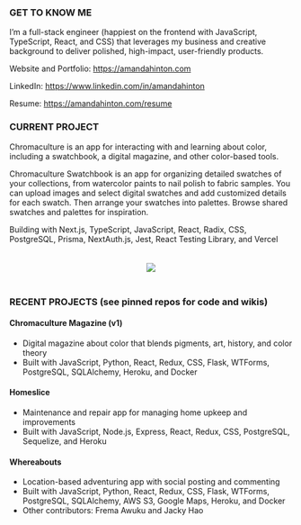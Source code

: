 ### GET TO KNOW ME
I’m a full-stack engineer (happiest on the frontend with JavaScript, TypeScript, React, and CSS) that leverages my business and creative background to deliver polished,
high-impact, user-friendly products.

Website and Portfolio: https://amandahinton.com

LinkedIn: https://www.linkedin.com/in/amandahinton

Resume: https://amandahinton.com/resume


### CURRENT PROJECT
Chromaculture is an app for interacting with and learning about color, including a swatchbook, a digital magazine, and other color-based tools.

Chromaculture Swatchbook is an app for organizing detailed swatches of your collections, from watercolor paints to nail polish to fabric samples. You can upload images and select digital swatches and add customized details for each swatch. Then arrange your swatches into palettes. Browse shared swatches and palettes for inspiration.

Building with Next.js, TypeScript, JavaScript, React, Radix, CSS, PostgreSQL, Prisma, NextAuth.js, Jest, React Testing Library, and Vercel

<p align="center">
  <img style="margin:20px" src="https://github.com/amandahinton/amandahinton/blob/main/recent_projects.gif" />
</p>


### RECENT PROJECTS (see pinned repos for code and wikis)

#### Chromaculture Magazine (v1)
* Digital magazine about color that blends pigments, art, history, and color theory 
* Built with JavaScript, Python, React, Redux, CSS, Flask, WTForms, PostgreSQL, SQLAlchemy, Heroku, and Docker

#### Homeslice 
* Maintenance and repair app for managing home upkeep and improvements 
* Built with JavaScript, Node.js, Express, React, Redux, CSS, PostgreSQL, Sequelize, and Heroku

#### Whereabouts 
* Location-based adventuring app with social posting and commenting
* Built with JavaScript, Python, React, Redux, CSS, Flask, WTForms, PostgreSQL, SQLAlchemy, AWS S3, Google Maps, Heroku, and Docker
* Other contributors: Frema Awuku and Jacky Hao
